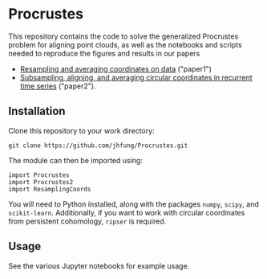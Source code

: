# Procrustes

This repository contains the code to solve the generalized Procrustes problem 
for aligning point clouds, as well as the notebooks and scripts needed to 
reproduce the figures and results in our papers

- [Resampling and averaging coordinates on data](https://arxiv.org/abs/2408.01379) ("paper1")
- [Subsampling, aligning, and averaging circular coordinates in recurrent time series](https://arxiv.org/abs/2412.18515) ("paper2").

## Installation

Clone this repository to your work directory:

    git clone https://github.com/jhfung/Procrustes.git

The module can then be imported using:

    import Procrustes
    import Procrustes2
    import ResamplingCoords

You will need to Python installed, along with the packages `numpy`, `scipy`, and
`scikit-learn`.  Additionally, if you want to work with circular coordinates 
from persistent cohomology, `ripser` is required.  

## Usage

See the various Jupyter notebooks for example usage.  